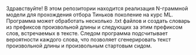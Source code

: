 Здравствуйте!
В этом репозитории находится реализация N-граммной модели для прохождения отбора Тиньков поколение на курс ML. 
Программа может обработать несколько .txt файлов и создать словарь из префиксов произвольной длины и следующих за этим префиксом слов, встречаемых в тексте.
Следом программа подсчитывает вероятности каждого слова, что позволяет сгенерировать текст произвольной длины и произвольным стартовым сидом.
